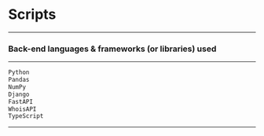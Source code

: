 # Scripts

---

### Back-end languages & frameworks (or libraries) used

---

```bash
Python
Pandas
NumPy
Django
FastAPI
WhoisAPI
TypeScript
```

---

